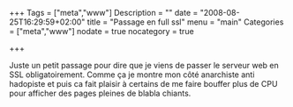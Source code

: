 +++
Tags = ["meta","www"]
Description = ""
date = "2008-08-25T16:29:59+02:00"
title = "Passage en full ssl"
menu = "main"
Categories = ["meta","www"]
nodate = true
nocategory = true

+++

Juste un petit passage pour dire que je viens de passer le serveur web en SSL obligatoirement. Comme ça je montre mon côté anarchiste anti hadopiste et puis ca fait plaisir à certains de me faire bouffer plus de CPU pour afficher des pages pleines de blabla chiants.
